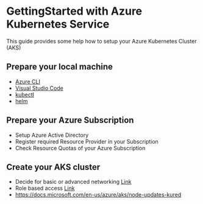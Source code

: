 # GettingStarted with Azure Kubernetes Service
This guide provides some help how to setup your Azure Kubernetes Cluster (AKS)

## Prepare your local machine
* [Azure CLI](https://docs.microsoft.com/cli/azure/install-azure-cli)
* [Visual Studio Code](https://code.visualstudio.com/download)
* [kubectl](https://kubernetes.io/docs/tasks/tools/install-kubectl/)
* [helm](https://github.com/helm/helm/releases)

## Prepare your Azure Subscription
* Setup Azure Active Directory
* Register required Resource Provider in your Subscription
* Check Resource Quotas of your Azure Subscription

## Create your AKS cluster
* Decide for basic or advanced networking [Link](https://docs.microsoft.com/en-us/azure/aks/configure-advanced-networking)
* Role based access [Link](https://docs.microsoft.com/en-us/azure/aks/operator-best-practices-identity)
* https://docs.microsoft.com/en-us/azure/aks/node-updates-kured
